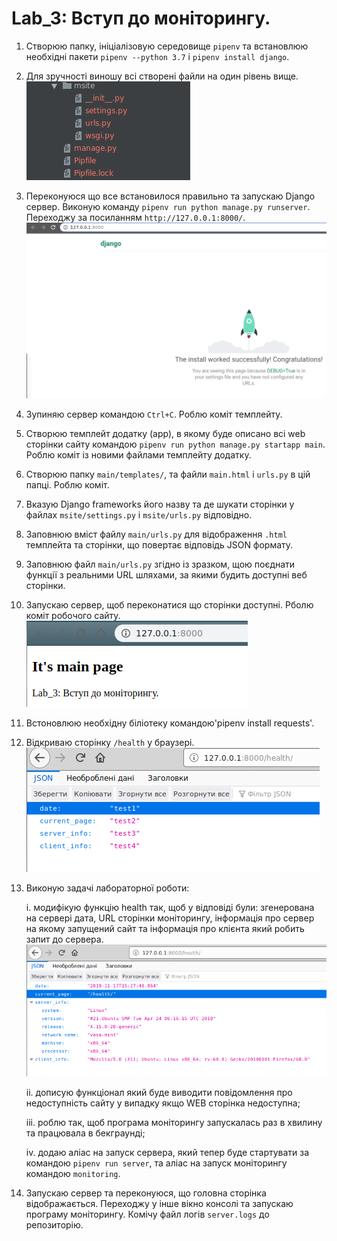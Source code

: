 # Lab_3: Вступ до моніторингу.


1. Створюю папку, ініціалізовую середовище `pipenv` та встановлюю необхідні пакети `pipenv --python 3.7` i `pipenv install django`.
2. Для зручності виношу всі створені файли на один рівень вище.
![alt text](https://github.com/m-marinka/ik-31-makar/blob/master/Lab_3/img/1.png)
3. Переконуюся що все встановилося правильно та запускаю Django сервер. Виконую команду `pipenv run python manage.py runserver`. Переходжу за посиланням `http://127.0.0.1:8000/`.
![alt text](https://github.com/m-marinka/ik-31-makar/blob/master/Lab_3/img/2.png)
4. Зупиняю сервер командою `Ctrl+C`. Роблю коміт темплейту.
5. Створюю темплейт додатку (арр), в якому буде описано всі web сторінки сайту командою `pipenv run python manage.py startapp main`. Роблю коміт із новими файлами темплейту додатку. 
6. Створюю папку `main/templates/`, та файли `main.html` i `urls.py` в цій папці. Роблю коміт.
7. Вказую Django frameworks його назву та де шукати сторінки у файлах `msite/settings.py` i `msite/urls.py` відповідно. 
8.  Заповнюю вміст файлу `main/urls.py` для відображення `.html` темплейта та сторінки, що повертає відповідь JSON формату.
9. Заповнюю файл `main/urls.py` згідно із зразком, щою поєднати функції з реальними URL шляхами, за якими будить доступні веб сторінки.
10. Запускаю сервер, щоб переконатися що сторінки доступні. Рболю коміт робочого сайту. 
![alt text](https://github.com/m-marinka/ik-31-makar/blob/master/Lab_3/img/3.png)
11. Встоновлюю необхідну біліотеку командою'pipenv install requests'.
12. Відкриваю сторінку `/health` у браузері.
![alt text](https://github.com/m-marinka/ik-31-makar/blob/master/Lab_3/img/4.png)
13. Виконую задачі лабораторної роботи:
    
    і. модифікую функцію health так, щоб у відповіді були: згенерована на сервері дата, URL сторінки моніторингу, інформація про сервер на якому запущений сайт та інформація про клієнта який робить запит до сервера.
    ![alt text](https://github.com/m-marinka/ik-31-makar/blob/master/Lab_3/img/5.png)
    
    іі. дописую функціонал який буде виводити повідомлення про недоступність сайту у випадку якщо WEB сторінка недоступна;
    
    ііі. роблю так, щоб програма моніторингу запускалась раз в хвилину та працювала в бекграунді;
    
    iv. додаю аліас на запуск сервера, який тепер буде стартувати за командою `pipenv run server`, та аліас на запуск моніторингу командою `monitoring`.
    
    
14. Запускаю сервер та переконуюся, що головна сторінка відображається. Переходжу у інше вікно консолі та запускаю програму моніторингу. Комічу файл логів `server.logs` до репозиторію.

